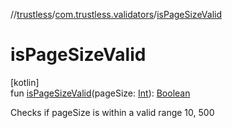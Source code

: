 //[trustless](../../index.md)/[com.trustless.validators](index.md)/[isPageSizeValid](is-page-size-valid.md)

# isPageSizeValid

[kotlin]\
fun [isPageSizeValid](is-page-size-valid.md)(pageSize: [Int](https://kotlinlang.org/api/latest/jvm/stdlib/kotlin/-int/index.html)): [Boolean](https://kotlinlang.org/api/latest/jvm/stdlib/kotlin/-boolean/index.html)

Checks if pageSize is within a valid range 10, 500
